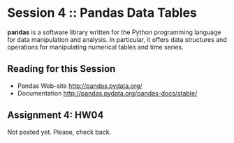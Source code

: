 # Session 4 :: Pandas Data Tables
**pandas** is a software library written for the Python programming language for data manipulation and analysis. In particular, it offers data structures and operations for manipulating numerical tables and time series.

## Reading for this Session
- Pandas Web-site http://pandas.pydata.org/
- Documentation http://pandas.pydata.org/pandas-docs/stable/


## Assignment 4:  HW04
Not posted yet. Please, check back.
